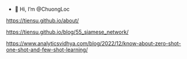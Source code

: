 - 👋 Hi, I’m @ChuongLoc

https://tiensu.github.io/about/

https://tiensu.github.io/blog/55_siamese_network/

https://www.analyticsvidhya.com/blog/2022/12/know-about-zero-shot-one-shot-and-few-shot-learning/


